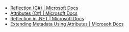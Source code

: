 - [Reflection (C#) | Microsoft Docs](https://docs.microsoft.com/en-us/dotnet/csharp/programming-guide/concepts/reflection)
- [Attributes (C#) | Microsoft Docs](https://docs.microsoft.com/en-us/dotnet/csharp/programming-guide/concepts/attributes/)
- [Reflection in .NET | Microsoft Docs](https://docs.microsoft.com/en-us/dotnet/framework/reflection-and-codedom/reflection)
- [Extending Metadata Using Attributes | Microsoft Docs](https://docs.microsoft.com/en-us/dotnet/standard/attributes/)
